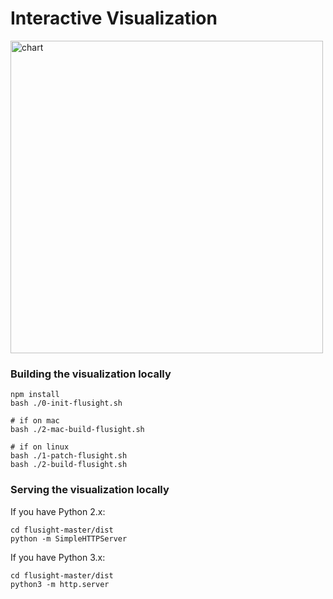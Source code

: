 # Interactive Visualization

<a href = "https://reichlab.io/covid19-forecast-hub/">
 <img src="https://github.com/reichlab/covid19-forecast-hub/blob/master/visualization/flusight-master/chart.png" width="500" alt="chart">
</a>

### Building the visualization locally
```
npm install
bash ./0-init-flusight.sh

# if on mac
bash ./2-mac-build-flusight.sh

# if on linux
bash ./1-patch-flusight.sh
bash ./2-build-flusight.sh
```

### Serving the visualization locally 
If you have Python 2.x:
```
cd flusight-master/dist
python -m SimpleHTTPServer
```

If you have Python 3.x:
```
cd flusight-master/dist
python3 -m http.server
```
